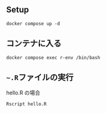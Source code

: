 ## Setup

```shell
docker compose up -d
```

## コンテナに入る

```shell
docker compose exec r-env /bin/bash
```

## `~.R`ファイルの実行

hello.R の場合

```shell
Rscript hello.R
```
